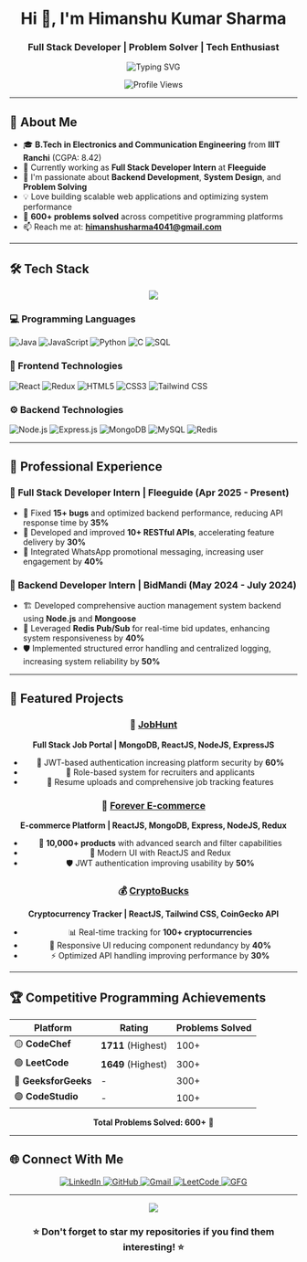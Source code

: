<h1 align="center">Hi 👋, I'm Himanshu Kumar Sharma</h1>
<h3 align="center">Full Stack Developer | Problem Solver | Tech Enthusiast</h3>

<p align="center">
  <img src="https://readme-typing-svg.herokuapp.com?font=Fira+Code&pause=1000&color=36BCF7&center=true&vCenter=true&width=435&lines=Full+Stack+Developer;Backend+Specialist;Problem+Solver;Always+Learning+New+Things" alt="Typing SVG" />
</p>

<p align="center">
  <img src="https://komarev.com/ghpvc/?username=himanshusharma4041&label=Profile%20views&color=0e75b6&style=flat" alt="Profile Views" />
</p>

---

## 🚀 About Me

- 🎓 **B.Tech in Electronics and Communication Engineering** from **IIIT Ranchi** (CGPA: 8.42)
- 💼 Currently working as **Full Stack Developer Intern** at **Fleeguide**
- 🌱 I'm passionate about **Backend Development**, **System Design**, and **Problem Solving**
- 💡 Love building scalable web applications and optimizing system performance
- 🎯 **600+ problems solved** across competitive programming platforms
- 📫 Reach me at: **himanshusharma4041@gmail.com**

---

## 🛠️ Tech Stack

<p align="center">
  <img src="https://skillicons.dev/icons?i=java,javascript,python,c,html,css,tailwind,react,redux,nodejs,express,mongodb,mysql,git,github,vscode,postman" />
</p>

### 💻 Programming Languages
![Java](https://img.shields.io/badge/Java-ED8B00?style=for-the-badge&logo=openjdk&logoColor=white)
![JavaScript](https://img.shields.io/badge/JavaScript-F7DF1E?style=for-the-badge&logo=javascript&logoColor=black)
![Python](https://img.shields.io/badge/Python-3776AB?style=for-the-badge&logo=python&logoColor=white)
![C](https://img.shields.io/badge/C-00599C?style=for-the-badge&logo=c&logoColor=white)
![SQL](https://img.shields.io/badge/SQL-336791?style=for-the-badge&logo=postgresql&logoColor=white)

### 🎨 Frontend Technologies
![React](https://img.shields.io/badge/React-20232A?style=for-the-badge&logo=react&logoColor=61DAFB)
![Redux](https://img.shields.io/badge/Redux-593D88?style=for-the-badge&logo=redux&logoColor=white)
![HTML5](https://img.shields.io/badge/HTML5-E34F26?style=for-the-badge&logo=html5&logoColor=white)
![CSS3](https://img.shields.io/badge/CSS3-1572B6?style=for-the-badge&logo=css3&logoColor=white)
![Tailwind CSS](https://img.shields.io/badge/Tailwind_CSS-38B2AC?style=for-the-badge&logo=tailwind-css&logoColor=white)

### ⚙️ Backend Technologies
![Node.js](https://img.shields.io/badge/Node.js-43853D?style=for-the-badge&logo=node.js&logoColor=white)
![Express.js](https://img.shields.io/badge/Express.js-404D59?style=for-the-badge)
![MongoDB](https://img.shields.io/badge/MongoDB-4EA94B?style=for-the-badge&logo=mongodb&logoColor=white)
![MySQL](https://img.shields.io/badge/MySQL-00000F?style=for-the-badge&logo=mysql&logoColor=white)
![Redis](https://img.shields.io/badge/Redis-DC382D?style=for-the-badge&logo=redis&logoColor=white)

---

## 💼 Professional Experience

### 🔹 Full Stack Developer Intern | Fleeguide (Apr 2025 - Present)
- 🐛 Fixed **15+ bugs** and optimized backend performance, reducing API response time by **35%**
- 🚀 Developed and improved **10+ RESTful APIs**, accelerating feature delivery by **30%**
- 📱 Integrated WhatsApp promotional messaging, increasing user engagement by **40%**

### 🔹 Backend Developer Intern | BidMandi (May 2024 - July 2024)
- 🏗️ Developed comprehensive auction management system backend using **Node.js** and **Mongoose**
- 🔄 Leveraged **Redis Pub/Sub** for real-time bid updates, enhancing system responsiveness by **40%**
- 🛡️ Implemented structured error handling and centralized logging, increasing system reliability by **50%**

---

## 🚀 Featured Projects

<div align="center">

### 💼 [JobHunt](https://github.com/Himanshusharma2046/JobHunt) 
**Full Stack Job Portal | MongoDB, ReactJS, NodeJS, ExpressJS**
- 🔐 JWT-based authentication increasing platform security by **60%**
- 👥 Role-based system for recruiters and applicants
- 📄 Resume uploads and comprehensive job tracking features

### 🛒 [Forever E-commerce](https://github.com/Himanshusharma2046/Forever)
**E-commerce Platform | ReactJS, MongoDB, Express, NodeJS, Redux**
- 🏪 **10,000+ products** with advanced search and filter capabilities
- 🎨 Modern UI with ReactJS and Redux
- 🛡️ JWT authentication improving usability by **50%**

### 💰 [CryptoBucks](https://github.com/Himanshusharma2046/CryptoBucks)
**Cryptocurrency Tracker | ReactJS, Tailwind CSS, CoinGecko API**
- 📊 Real-time tracking for **100+ cryptocurrencies**
- 📱 Responsive UI reducing component redundancy by **40%**
- ⚡ Optimized API handling improving performance by **30%**

</div>

---

## 🏆 Competitive Programming Achievements

<div align="center">

| Platform | Rating | Problems Solved |
|----------|--------|----------------|
| 🟡 **CodeChef** | **1711** (Highest) | 100+ |
| 🟢 **LeetCode** | **1649** (Highest) | 300+ |
| 🔵 **GeeksforGeeks** | - | 300+ |
| 🟣 **CodeStudio** | - | 100+ |

**Total Problems Solved: 600+** 🎯

</div>

---



## 🌐 Connect With Me

<p align="center">
  <a href="https://www.linkedin.com/in/himanshu-sharma-a781a3229/" target="_blank">
    <img src="https://img.shields.io/badge/LinkedIn-0077B5?style=for-the-badge&logo=linkedin&logoColor=white" alt="LinkedIn"/>
  </a>
  <a href="https://github.com/Himanshusharma2046" target="_blank">
    <img src="https://img.shields.io/badge/GitHub-100000?style=for-the-badge&logo=github&logoColor=white" alt="GitHub"/>
  </a>
  <a href="mailto:himanshusharma4041@gmail.com">
    <img src="https://img.shields.io/badge/Gmail-D14836?style=for-the-badge&logo=gmail&logoColor=white" alt="Gmail"/>
  </a>
  <a href="https://leetcode.com/himanshu_sh21/" target="_blank">
    <img src="https://img.shields.io/badge/LeetCode-FFA116?style=for-the-badge&logo=leetcode&logoColor=black" alt="LeetCode"/>
  </a>
  <a href="https://www.geeksforgeeks.org/user/unknown4041/" target="_blank">
    <img src="https://img.shields.io/badge/GeeksforGeeks-0F9D58?style=for-the-badge&logo=geeksforgeeks&logoColor=white" alt="GFG"/>
  </a>
</p>

---

<div align="center">
  <img src="https://capsule-render.vercel.app/api?type=waving&color=gradient&height=100&section=footer"/>
</div>

<div align="center">
  <h3>⭐ Don't forget to star my repositories if you find them interesting! ⭐</h3>
</div>
